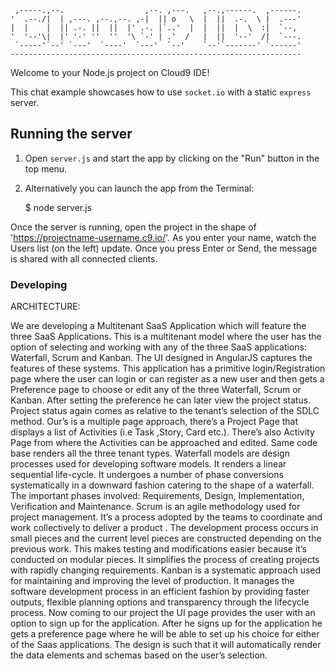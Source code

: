 
     ,-----.,--.                  ,--. ,---.   ,--.,------.  ,------.
    '  .--./|  | ,---. ,--.,--. ,-|  || o   \  |  ||  .-.  \ |  .---'
    |  |    |  || .-. ||  ||  |' .-. |`..'  |  |  ||  |  \  :|  `--, 
    '  '--'\|  |' '-' ''  ''  '\ `-' | .'  /   |  ||  '--'  /|  `---.
     `-----'`--' `---'  `----'  `---'  `--'    `--'`-------' `------'
    ----------------------------------------------------------------- 


Welcome to your Node.js project on Cloud9 IDE!

This chat example showcases how to use `socket.io` with a static `express` server.

## Running the server

1) Open `server.js` and start the app by clicking on the "Run" button in the top menu.

2) Alternatively you can launch the app from the Terminal:

    $ node server.js

Once the server is running, open the project in the shape of 'https://projectname-username.c9.io/'. As you enter your name, watch the Users list (on the left) update. Once you press Enter or Send, the message is shared with all connected clients.


### Developing

ARCHITECTURE:

We are developing a Multitenant SaaS Application which will feature the three 
SaaS Applications. This is a multitenant model where the user has the option of 
selecting and working with any of the three SaaS applications: Waterfall, Scrum 
and Kanban. The UI designed in AngularJS captures the features of these 
systems.
This application has a primitive login/Registration page where the user can login 
or can register as a new user and then gets a Preference page to choose or edit 
any of the three Waterfall, Scrum or Kanban. After setting the preference he can 
later view the project status. Project status again comes as relative to the 
tenant’s selection of the SDLC method.
Our’s is a multiple page approach, there’s a Project Page that displays a list of 
Activities (i.e Task ,Story, Card etc.). There’s also Activity Page from where the 
Activities can be approached and edited. 
Same code base renders all the three tenant types.
Waterfall models are design processes used for developing software models. It 
renders a linear sequential life-cycle. It undergoes a number of phase 
conversions systematically in a downward fashion catering to the shape of a 
waterfall. The important phases involved: Requirements, Design, 
Implementation, Verification and Maintenance.
Scrum is an agile methodology used for project management. It’s a process 
adopted by the teams to coordinate and work collectively to deliver a product . 
The development process occurs in small pieces and the current level pieces are 
constructed depending on the previous work. This makes testing and 
modifications easier because it’s conducted on modular pieces.
It simplifies the process of creating projects with rapidly changing requirements.
Kanban is a systematic approach used for maintaining and improving the level 
of production. It manages the software development process in an efficient 
fashion by providing faster outputs, flexible planning options and transparency 
through the lifecycle process.
Now coming to our project the UI page provides the user with an option to sign 
up for the application. After he signs up for the application he gets a preference 
page where he will be able to set up his choice for either of the Saas 
applications. The design is such that it will automatically render the data 
elements and schemas based on the user’s selection.
